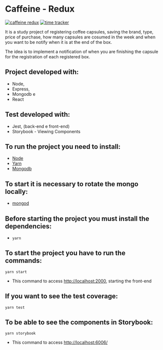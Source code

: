 # Caffeine - Redux

[![caffeine redux](https://circleci.com/gh/nathpaiva/caffeine-redux.svg)](https://circleci.com/gh/nathpaiva/caffeine-redux)
[![time tracker](https://wakatime.com/badge/github/nathpaiva/caffeine-redux.svg)](https://wakatime.com/badge/github/nathpaiva/caffeine-redux)

It is a study project of registering coffee capsules, saving the brand, type, price of purchase, how many capsules are cosumed in the week and when you want to be notify when it is at the end of the box.

The idea is to implement a notification of when you are finishing the capsule for the registration of each registered box.

## Project developed with:

- Node,
- Express,
- Mongodb e
- React

## Test developed with:

- Jest, (back-end e front-end)
- Storybook - Viewing Components

## To run the project you need to install:

- [Node](https://nodejs.org/en/download/)
- [Yarn](https://yarnpkg.com/lang/en/docs/install/)
- [Mongodb](https://docs.mongodb.com/manual/installation/)

## To start it is necessary to rotate the mongo locally:

- [mongod](https://docs.mongodb.com/manual/tutorial/manage-mongodb-processes/)

## Before starting the project you must install the dependencies:

- `yarn`

## To start the project you have to run the commands:

`yarn start`

- This command to access [http://localhost:2000](http://localhost:2000), starting the front-end

## If you want to see the test coverage:

`yarn test`

## To be able to see the components in Storybook:

`yarn storybook`

- This command to access [http://localhost:6006/](http://localhost:6006/)
